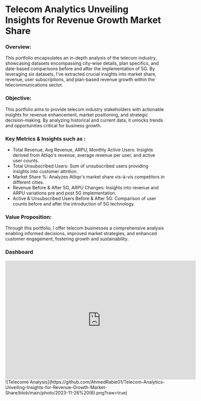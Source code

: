 # Telecom Analytics Unveiling Insights for Revenue Growth Market Share

### Overview:

This portfolio encapsulates an in-depth analysis of the telecom industry, showcasing datasets encompassing city-wise details, plan specifics, and date-based comparisons before and after the implementation of 5G. By leveraging six datasets, I've extracted crucial insights into market share, revenue, user subscriptions, and plan-based revenue growth within the telecommunications sector.

### Objective:

This portfolio aims to provide telecom industry stakeholders with actionable insights for revenue enhancement, market positioning, and strategic decision-making. By analyzing historical and current data, it unlocks trends and opportunities critical for business growth.

### Key Metrics & Insights such as :

- Total Revenue, Avg Revenue, ARPU, Monthly Active Users: Insights derived from Atliqo's revenue, average revenue per user, and active user counts.
- Total Unsubscribed Users: Sum of unsubscribed users providing insights into customer attrition.
- Market Share %: Analyzes Atliqo's market share vis-à-vis competitors in different cities.
- Revenue Before & After 5G, ARPU Changes: Insights into revenue and ARPU variations pre and post 5G implementation.
- Active & Unsubscribed Users Before & After 5G: Comparison of user counts before and after the introduction of 5G technology.

### Value Proposition:

Through this portfolio, I offer telecom businesses a comprehensive analysis enabling informed decisions, improved market strategies, and enhanced customer engagement, fostering growth and sustainability.

### Dashboard 
<iframe title="Telecom Analysis" width="600" height="373.5" src="https://app.powerbi.com/view?r=eyJrIjoiOTEwNGUyMDItZTM3Yi00ODZhLWEyOGItNDgzNmFjN2I2NDQ1IiwidCI6ImM5ZjRkOWY1LTQwNWMtNDU2My05MzZhLTI5ZDFhNDdmOTMxMiJ9" frameborder="0" allowFullScreen="true"></iframe>
![Telecome Analysis](https://github.com/AhmedRabie01/Telecom-Analytics-Unveiling-Insights-for-Revenue-Growth-Market-Share/blob/main/photo/2023-11-26%20(6).png?raw=true)
